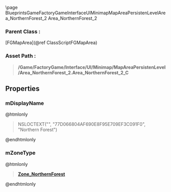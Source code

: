 \page BlueprintsGameFactoryGameInterfaceUIMinimapMapAreaPersistenLevelArea_NorthernForest_2 Area_NorthernForest_2
### Parent Class :
[FGMapArea](@ref ClassScriptFGMapArea)
### Asset Path :
<b><blockquote>/Game/FactoryGame/Interface/UI/Minimap/MapAreaPersistenLevel/Area_NorthernForest_2.Area_NorthernForest_2_C</blockquote></b>
## Properties

### mDisplayName
@htmlonly
<blockquote>NSLOCTEXT("", "77D066804AF690E8F95E709EF3C091F0", "Northern Forest")</blockquote>
@endhtmlonly

### mZoneType
@htmlonly
<b><a href="_blueprints_game_factory_game-shared_audio_music_zone__northern_forest.html"><blockquote>Zone_NorthernForest</blockquote></a></b>
@endhtmlonly

